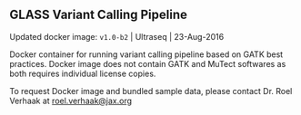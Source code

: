 ## GLASS Variant Calling Pipeline

Updated docker image: `v1.0-b2` | Ultraseq | 23-Aug-2016

Docker container for running variant calling pipeline based on GATK best practices. Docker image does not contain GATK and MuTect softwares as both requires individual license copies.

To request Docker image and bundled sample data, please contact Dr. Roel Verhaak at roel.verhaak@jax.org
